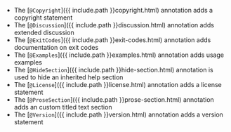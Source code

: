 - The [`@Copyright`]({{ include.path }}copyright.html) annotation adds a copyright statement
- The [`@Discussion`]({{ include.path }}discussion.html) annotation adds extended discussion 
- The [`@ExitCodes`]({{ include.path }}exit-codes.html) annotation adds documentation on exit codes
- The [`@Examples`]({{ include.path }}examples.html) annotation adds usage examples
- The [`@HideSection`]({{ include.path }}hide-section.html) annotation is used to hide an inherited help section
- The [`@License`]({{ include.path }}license.html) annotation adds a license statement
- The [`@ProseSection`]({{ include.path }}prose-section.html) annotation adds an custom titled text section
- The [`@Version`]({{ include.path }}version.html) annotation adds a version statement